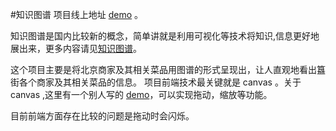 #知识图谱
项目线上地址 [demo](http://182.92.240.92/guijie/) 。<br/>

知识图谱是国内比较新的概念，简单讲就是利用可视化等技术将知识,信息更好地展出来，更多内容请见[知识图谱](http://baike.baidu.com/link?url=jh2aexKunx7bfB3HlSv4LQice0xwFes0Xm-k9CHnsFbcIwwXo3WT1qYC-i-QDKOhtVdr4u261i3Dtj-YXbwHya)。<br/>

这个项目主要是将北京商家及其相关菜品用图谱的形式呈现出，让人直观地看出簋街各个商家及其相关菜品的信息。
项目前端技术最关键就是 canvas 。关于 canvas ,这里有一个别人写的 [demo](http://phrogz.net/tmp/canvas_zoom_to_cursor.html)，可以实现拖动，缩放等功能。<br>

目前前端方面存在比较的问题是拖动时会闪烁。
